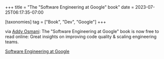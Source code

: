 +++
title = "The \"Software Engineering at Google\" book"
date = 2023-07-25T06:17:35-07:00

[taxonomies]
tag = ["Book", "Dev", "Google"]
+++

via [Addy Osmani](https://indieweb.social/@addyosmani/110772645477986807): The "Software Engineering at Google" book is now free to read online: Great insights on improving code quality & scaling engineering teams.



<!-- more -->

[Software Engineering at Google](https://abseil.io/resources/swe-book)
